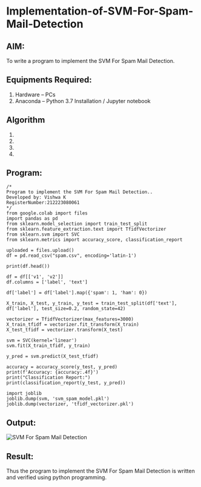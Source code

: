 # Implementation-of-SVM-For-Spam-Mail-Detection

## AIM:
To write a program to implement the SVM For Spam Mail Detection.

## Equipments Required:
1. Hardware – PCs
2. Anaconda – Python 3.7 Installation / Jupyter notebook

## Algorithm
1. 
2. 
3. 
4. 

## Program:
```
/*
Program to implement the SVM For Spam Mail Detection..
Developed by: Vishwa K
RegisterNumber:212223080061  
*/
from google.colab import files
import pandas as pd
from sklearn.model_selection import train_test_split
from sklearn.feature_extraction.text import TfidfVectorizer
from sklearn.svm import SVC
from sklearn.metrics import accuracy_score, classification_report

uploaded = files.upload()  
df = pd.read_csv("spam.csv", encoding='latin-1')  

print(df.head())

df = df[['v1', 'v2']]  
df.columns = ['label', 'text']  

df['label'] = df['label'].map({'spam': 1, 'ham': 0})

X_train, X_test, y_train, y_test = train_test_split(df['text'], df['label'], test_size=0.2, random_state=42)

vectorizer = TfidfVectorizer(max_features=3000) 
X_train_tfidf = vectorizer.fit_transform(X_train)
X_test_tfidf = vectorizer.transform(X_test)

svm = SVC(kernel='linear')
svm.fit(X_train_tfidf, y_train)

y_pred = svm.predict(X_test_tfidf)

accuracy = accuracy_score(y_test, y_pred)
print(f'Accuracy: {accuracy:.4f}')
print("Classification Report:")
print(classification_report(y_test, y_pred))

import joblib
joblib.dump(svm, 'svm_spam_model.pkl')
joblib.dump(vectorizer, 'tfidf_vectorizer.pkl')

```

## Output:
![SVM For Spam Mail Detection](sam.png)


## Result:
Thus the program to implement the SVM For Spam Mail Detection is written and verified using python programming.
